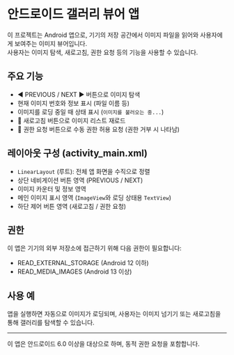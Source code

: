 
# 안드로이드 갤러리 뷰어 앱

이 프로젝트는 Android 앱으로, 기기의 저장 공간에서 이미지 파일을 읽어와 사용자에게 보여주는 이미지 뷰어입니다.  
사용자는 이미지 탐색, 새로고침, 권한 요청 등의 기능을 사용할 수 있습니다.

## 주요 기능

- ◀ PREVIOUS / NEXT ▶ 버튼으로 이미지 탐색
- 현재 이미지 번호와 정보 표시 (파일 이름 등)
- 이미지를 로딩 중일 때 상태 표시 (`이미지를 불러오는 중...`)
- 🔄 새로고침 버튼으로 이미지 리스트 재로드
- 🔐 권한 요청 버튼으로 수동 권한 허용 요청 (권한 거부 시 나타남)

## 레이아웃 구성 (activity_main.xml)

- `LinearLayout` (루트): 전체 앱 화면을 수직으로 정렬
- 상단 네비게이션 버튼 영역 (PREVIOUS / NEXT)
- 이미지 카운터 및 정보 영역
- 메인 이미지 표시 영역 (`ImageView`와 로딩 상태용 `TextView`)
- 하단 제어 버튼 영역 (새로고침 / 권한 요청)

## 권한

이 앱은 기기의 외부 저장소에 접근하기 위해 다음 권한이 필요합니다:

- READ_EXTERNAL_STORAGE (Android 12 이하)
- READ_MEDIA_IMAGES (Android 13 이상)

## 사용 예

앱을 실행하면 자동으로 이미지가 로딩되며, 사용자는 이미지 넘기기 또는 새로고침을 통해 갤러리를 탐색할 수 있습니다.

---

이 앱은 안드로이드 6.0 이상을 대상으로 하며, 동적 권한 요청을 포함합니다.
